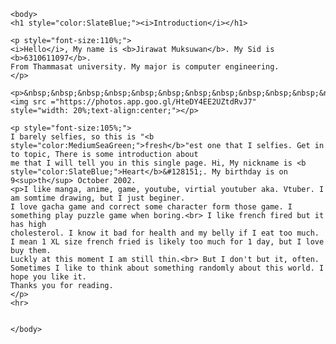 <!DOCTYPE html>
<html lang="en">
	<head>
		<title>6310611097</title>
	</head>
	
	<body>
	<h1 style="color:SlateBlue;"><i>Introduction</i></h1>
	
	<p style="font-size:110%;">
	<i>Hello</i>, My name is <b>Jirawat Muksuwan</b>. My Sid is <b>6310611097</b>.
	From Thammasat university. My major is computer engineering. 
	</p>
	
	<p>&nbsp;&nbsp;&nbsp;&nbsp;&nbsp;&nbsp;&nbsp;&nbsp;&nbsp;&nbsp;&nbsp;&nbsp;&nbsp;&nbsp;&nbsp;&nbsp;
	<img src ="https://photos.app.goo.gl/HteDY4EE2UZtdRvJ7"
	style="width: 20%;text-align:center;"></p>
	
	<p style="font-size:105%;">
	I barely selfies, so this is "<b style="color:MediumSeaGreen;">fresh</b>"est one that I selfies. Get in to topic, There is some introduction about
	me that I will tell you in this single page. Hi, My nickname is <b style="color:SlateBlue;">Heart</b>&#128151;. My birthday is on 9<sup>th</sup> October 2002.
	<p>I like manga, anime, game, youtube, virtial youtuber aka. Vtuber. I am somtime drawing, but I just beginer.
	I love gacha game and correct some character form those game. I something play puzzle game when boring.<br> I like french fired but it has high
	cholesterol. I know it bad for health and my belly if I eat too much. I mean 1 XL size french fried is likely too much for 1 day, but I love buy them.
	Luckly at this moment I am still thin.<br> But I don't but it, often. Sometimes I like to think about something randomly about this world. I hope you like it.
	Thanks you for reading.
	</p>
	<hr>
	
	
	</body>
